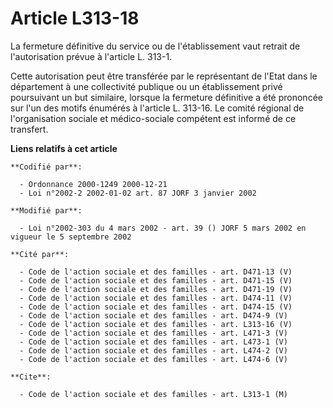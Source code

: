 # Article L313-18

La fermeture définitive du service ou de l'établissement vaut retrait de l'autorisation prévue à l'article L. 313-1.

Cette autorisation peut être transférée par le représentant de l'Etat dans le département à une collectivité publique ou un
établissement privé poursuivant un but similaire, lorsque la fermeture définitive a été prononcée sur l'un des motifs
énumérés à l'article L. 313-16. Le comité régional de l'organisation sociale et médico-sociale compétent est informé de ce
transfert.

**Liens relatifs à cet article**

	**Codifié par**:

	  - Ordonnance 2000-1249 2000-12-21
	  - Loi n°2002-2 2002-01-02 art. 87 JORF 3 janvier 2002

	**Modifié par**:

	  - Loi n°2002-303 du 4 mars 2002 - art. 39 () JORF 5 mars 2002 en vigueur le 5 septembre 2002

	**Cité par**:

	  - Code de l'action sociale et des familles - art. D471-13 (V)
	  - Code de l'action sociale et des familles - art. D471-15 (V)
	  - Code de l'action sociale et des familles - art. D471-19 (V)
	  - Code de l'action sociale et des familles - art. D474-11 (V)
	  - Code de l'action sociale et des familles - art. D474-15 (V)
	  - Code de l'action sociale et des familles - art. D474-9 (V)
	  - Code de l'action sociale et des familles - art. L313-16 (V)
	  - Code de l'action sociale et des familles - art. L471-3 (V)
	  - Code de l'action sociale et des familles - art. L473-1 (V)
	  - Code de l'action sociale et des familles - art. L474-2 (V)
	  - Code de l'action sociale et des familles - art. L474-6 (V)

	**Cite**:

	  - Code de l'action sociale et des familles - art. L313-1 (M)
